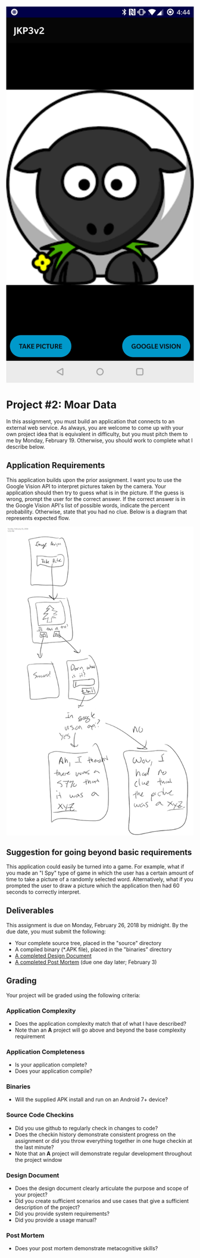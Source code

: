 ![Application flowchart](pa3.jpg)

# Project #2: Moar Data
In this assignment, you must build an application that connects to an external web service.  As always, you are welcome to come up with your own project idea that is equivalent in difficulty, but you must pitch them to me by Monday, February 19.  Otherwise, you should work to complete what I describe below.

## Application Requirements
This application builds upon the prior assignment.  I want you to use the Google Vision API to interpret pictures taken by the camera.  Your application should then try to guess what is in the picture.  If the guess is wrong, prompt the user for the correct answer.  If the correct answer is in the Google Vision API's list of possible words, indicate the percent probability.  Otherwise, state that you had no clue.  Below is a diagram that represents expected flow.

![Application flowchart](flowchart.png)

## Suggestion for going beyond basic requirements 
This application could easily be turned into a game.  For example, what if you made an &quot;I Spy&quot; type of game in which the user has a certain amount of time to take a picture of a randomly selected word.  Alternatively, what if you prompted the user to draw a picture which the application then had 60 seconds to correctly interpret. 

## Deliverables
This assignment is due on Monday, February 26, 2018 by midnight.  By the due date, you must submit the following:
* Your complete source tree, placed in the "source" directory
* A compiled binary (*.APK file), placed in the "binaries" directory
* [A completed Design Document](./DesignDocument.md)
* [A completed Post Mortem](./PostMortem.md) (due one day later; February 3)

## Grading
Your project will be graded using the following criteria:

### Application Complexity
* Does the application complexity match that of what I have described?  
* Note than an **A** project will go above and beyond the base complexity requirement

### Application Completeness
* Is your application complete?
* Does your application compile?

### Binaries
* Will the supplied APK install and run on an Android 7+ device?

### Source Code Checkins
* Did you use github to regularly check in changes to code?
* Does the checkin history demonstrate consistent progress on the assignment or did you throw everything together in one huge checkin at the last minute?
* Note that an **A** project will demonstrate regular development throughout the project window

### Design Document
* Does the design document clearly articulate the purpose and scope of your project?
* Did you create sufficient scenarios and use cases that give a sufficient description of the project?
* Did you provide system requirements?
* Did you provide a usage manual?

### Post Mortem
* Does your post mortem demonstrate metacognitive skills?

